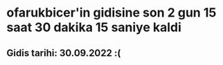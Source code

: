 # ofarukbicer'in gidisine son 2 gun 15 saat 30 dakika 15 saniye kaldi

## Gidis tarihi: 30.09.2022 :(
